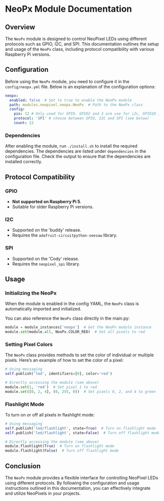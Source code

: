 # NeoPx Module Documentation

## Overview

The `NeoPx` module is designed to control NeoPixel LEDs using different protocols such as GPIO, I2C, and SPI. This documentation outlines the setup and usage of the `NeoPx` class, including protocol compatibility with various Raspberry Pi versions.

## Configuration

Before using the `NeoPx` module, you need to configure it in the `config/neopx.yml` file. Below is an explanation of the configuration options:

```yaml
neopx:
  enabled: false  # Set to true to enable the NeoPx module
  path: modules.neopixel.neopx.NeoPx  # Path to the NeoPx class
  config:
    pin: 12 # Only used for GPIO. GPIO2 and 3 are use for i2c, GPIO10 is used for SPI, GPIO12 is used for GPIO
    protocol: 'SPI' # choose between GPIO, I2C and SPI (see below)
    count: 12
```

### Dependencies

After enabling the module, run `./install.sh` to install the required dependencies. The dependencies are listed under `dependencies` in the configuration file. Check the output to ensure that the dependencies are installed correctly.

## Protocol Compatibility

### GPIO

- **Not supported on Raspberry Pi 5**.
- Suitable for older Raspberry Pi versions.

### I2C

- Supported on the 'buddy' release.
- Requires the `adafruit-circuitpython-seesaw` library.

### SPI

- Supported on the 'Cody' release.
- Requires the `neopixel_spi` library.

## Usage

### Initializing the NeoPx

When the module is enabled in the config YAML, the `NeoPx` class is automatically imported and initialized.

You can also reference the `NeoPx` class directly in the main.py:

```python
module = module_instances['neopx']  # Get the NeoPx module instance
module.set(module.all, NeoPx.COLOR_RED)  # Set all pixels to red
```

### Setting Pixel Colors

The `NeoPx` class provides methods to set the color of individual or multiple pixels. Here’s an example of how to set the color of a pixel:



```python
# Using messaging
self.publish('led', identifiers=[0], color='red')

# Directly accessing the module (see above)
module.set(1, 'red')  # Set pixel 1 to red
module.set([0, 2, 4], (0, 255, 0))  # Set pixels 0, 2, and 4 to green
```

### Flashlight Mode

To turn on or off all pixels in flashlight mode:

```python
# Using messaging
self.publish('led/flashlight', state=True)  # Turn on flashlight mode
self.publish('led/flashlight', state=False)  # Turn off flashlight mode

# Directly accessing the module (see above)
module.flashlight(True)  # Turn on flashlight mode
module.flashlight(False)  # Turn off flashlight mode
```

## Conclusion

The `NeoPx` module provides a flexible interface for controlling NeoPixel LEDs using different protocols. By following the configuration and usage instructions outlined in this documentation, you can effectively integrate and utilize NeoPixels in your projects.
